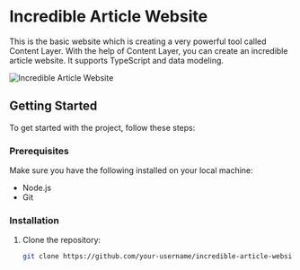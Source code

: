 # Incredible Article Website

This is the basic website which is creating a very powerful tool called Content Layer. With the help of Content Layer, you can create an incredible article website. It supports TypeScript and data modeling.

![Incredible Article Website](path_to_your_image)

## Getting Started

To get started with the project, follow these steps:

### Prerequisites

Make sure you have the following installed on your local machine:

- Node.js
- Git

### Installation

1. Clone the repository:

   ```bash
   git clone https://github.com/your-username/incredible-article-website.git
